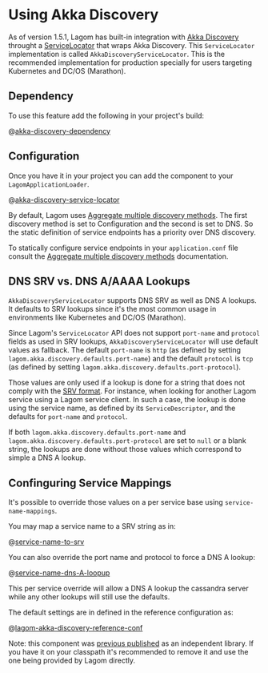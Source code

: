 # Using Akka Discovery

As of version 1.5.1, Lagom has built-in integration with [Akka Discovery](https://doc.akka.io/docs/akka/2.6/discovery/index.html) throught a   [ServiceLocator](api/com/lightbend/lagom/scaladsl/api/ServiceLocator.html) that wraps Akka Discovery. This `ServiceLocator` implementation is called `AkkaDiscoveryServiceLocator`. This is the recommended implementation for production specially for users targeting Kubernetes and DC/OS (Marathon).

## Dependency

To use this feature add the following in your project's build:

@[akka-discovery-dependency](code/akka-discovery-dependency.sbt)

## Configuration

Once you have it in your project you can add the component to your `LagomApplicationLoader`.

@[akka-discovery-service-locator](code/AkkaDiscoveryIntegration.scala)

By default, Lagom uses [Aggregate multiple discovery methods](https://doc.akka.io/docs/akka/2.6/discovery/index.html#discovery-method-aggregate-multiple-discovery-methods). The first discovery method is set to Configuration and the second is set to DNS. So the static definition of service endpoints has a priority over DNS discovery.

To statically configure service endpoints in your `application.conf` file consult the [Aggregate multiple discovery methods](https://doc.akka.io/docs/akka/2.6/discovery/index.html#discovery-method-aggregate-multiple-discovery-methods) documentation.

## DNS SRV vs. DNS A/AAAA Lookups

`AkkaDiscoveryServiceLocator` supports DNS SRV as well as DNS A lookups. It defaults to SRV lookups since it's the most common usage in environments like Kubernetes and DC/OS (Marathon).

Since Lagom's `ServiceLocator` API does not support `port-name` and `protocol` fields as used in SRV lookups, `AkkaDiscoveryServiceLocator` will use default values as fallback. The default `port-name` is `http` (as defined by setting `lagom.akka.discovery.defaults.port-name`) and the default `protocol` is `tcp`  (as defined by setting `lagom.akka.discovery.defaults.port-protocol`).

Those values are only used if a lookup is done for a string that does not comply with the [SRV format](https://en.wikipedia.org/wiki/SRV_record). For instance, when looking for another Lagom service using a Lagom service client. In such a case, the lookup is done using the service name, as defined by its `ServiceDescriptor`, and the defaults for `port-name` and `protocol`.

If both `lagom.akka.discovery.defaults.port-name` and `lagom.akka.discovery.defaults.port-protocol` are set to `null` or a blank string, the lookups are done without those values which correspond to simple a DNS A lookup.

## Confinguring Service Mappings

It's possible to override those values on a per service base using `service-name-mappings`.

You may map a service name to a SRV string as in:

@[service-name-to-srv](code/akka-discovery-config-examples.conf)

You can also override the port name and protocol to force a DNS A lookup:

@[service-name-dns-A-loopup](code/akka-discovery-config-examples.conf)

This per service override will allow a DNS A lookup the cassandra server while any other lookups will still use the defaults.

The default settings are in defined in the reference configuration as:

@[lagom-akka-discovery-reference-conf](../../../../../akka-service-locator/core/src/main/resources/reference.conf)

Note: this component was [previous published](https://github.com/lagom/lagom-akka-discovery-service-locator) as an independent library. If you have it on your classpath it's recommended to remove it and use the one being provided by Lagom directly.

